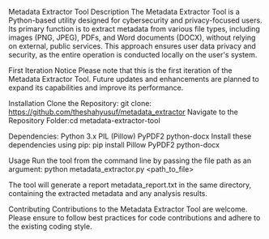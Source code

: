 Metadata Extractor Tool
Description
The Metadata Extractor Tool is a Python-based utility designed for cybersecurity and privacy-focused users. Its primary function is to extract metadata from various file types, including images (PNG, JPEG), PDFs, and Word documents (DOCX), without relying on external, public services. This approach ensures user data privacy and security, as the entire operation is conducted locally on the user's system.

First Iteration Notice
Please note that this is the first iteration of the Metadata Extractor Tool. Future updates and enhancements are planned to expand its capabilities and improve its performance.

Installation
Clone the Repository: git clone: https://github.com/theshahyusuf/metadata_extractor
Navigate to the Repository Folder:cd metadata-extractor-tool

Dependencies:
Python 3.x
PIL (Pillow)
PyPDF2
python-docx
Install these dependencies using pip: pip install Pillow PyPDF2 python-docx

Usage
Run the tool from the command line by passing the file path as an argument: python metadata_extractor.py <path_to_file>

The tool will generate a report metadata_report.txt in the same directory, containing the extracted metadata and any analysis results.

Contributing
Contributions to the Metadata Extractor Tool are welcome. Please ensure to follow best practices for code contributions and adhere to the existing coding style.


